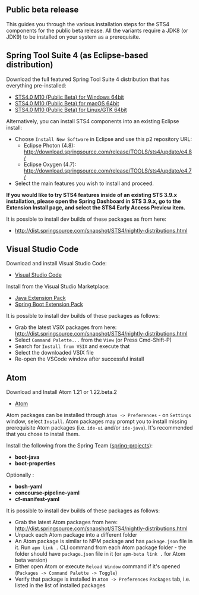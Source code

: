 ## Public beta release

This guides you through the various installation steps for the STS4 components for the public beta release. All the variants require a JDK8 (or JDK9) to be installed on your system as a prerequisite.

## Spring Tool Suite 4 (as Eclipse-based distribution)

Download the full featured Spring Tool Suite 4 distribution that has everything pre-installed:

* [STS4.0 M10 (Public Beta) for Windows 64bit](http://download.springsource.com/milestone/STS4/4.0.0.M10/dist/e4.8/spring-tool-suite-4-4.0.0.M10-e4.8.0-win32.win32.x86_64.zip)
* [STS4.0 M10 (Public Beta) for macOS 64bit](http://download.springsource.com/milestone/STS4/4.0.0.M10/dist/e4.8/spring-tool-suite-4-4.0.0.M10-e4.8.0-macosx.cocoa.x86_64.dmg)
* [STS4.0 M10 (Public Beta) for Linux/GTK 64bit](http://download.springsource.com/milestone/STS4/4.0.0.M10/dist/e4.8/spring-tool-suite-4-4.0.0.M10-e4.8.0-linux.gtk.x86_64.tar.gz)

Alternatively, you can install STS4 components into an existing Eclipse install:

* Choose `Install New Software` in Eclipse and use this p2 repository URL:
  * Eclipse Photon (4.8): http://download.springsource.com/release/TOOLS/sts4/update/e4.8/
  * Eclipse Oxygen (4.7): http://download.springsource.com/release/TOOLS/sts4/update/e4.7/
* Select the main features you wish to install and proceed.

**If you would like to try STS4 features inside of an existing STS 3.9.x installation, please open the
Spring Dashboard in STS 3.9.x, go to the Extension Install page, and select the STS4 Early Access Preview item.**

It is possible to install dev builds of these packages as from here:
* http://dist.springsource.com/snapshot/STS4/nightly-distributions.html

## Visual Studio Code

Download and install Visual Studio Code:

* [Visual Studio Code](https://code.visualstudio.com/)

Install from the Visual Studio Marketplace:
* [Java Extension Pack](https://marketplace.visualstudio.com/items?itemName=vscjava.vscode-java-pack)
* [Spring Boot Extension Pack](https://marketplace.visualstudio.com/items?itemName=Pivotal.vscode-boot-dev-pack)

It is possible to install dev builds of these packages as follows:
* Grab the latest VSIX packages from here: http://dist.springsource.com/snapshot/STS4/nightly-distributions.html
* Select `Command Palette...` from the `View` (or Press Cmd-Shift-P)
* Search for `Install from VSIX` and execute that
* Select the downloaded VSIX file
* Re-open the VSCode window after successful install

## Atom

Download and Install Atom 1.21 or 1.22.beta.2
* [Atom](http://atom.io)

Atom packages can be installed through `Atom -> Preferences` - on `Settings` window, select `Install`. Atom packages may prompt you to install missing prerequisite Atom packages (i.e. `ide-ui` and/or `ide-java`). It's recommended that you chose to install them.

Install the following from the Spring Team ([spring-projects](https://github.com/spring-projects)):
- **boot-java**
- **boot-properties**

Optionally :
- **bosh-yaml**
- **concourse-pipeline-yaml**
- **cf-manifest-yaml**

It is possible to install dev builds of these packages as follows:
* Grab the latest Atom packages from here: http://dist.springsource.com/snapshot/STS4/nightly-distributions.html
* Unpack each Atom package into a different folder
* An Atom package is similar to NPM package and has `package.json` file in it. Run `apm link .` CLI command from each Atom package folder - the folder should have `package.json` file in it (or `apm-beta link .` for Atom beta version)
* Either open Atom or execute `Reload Window` command if it's opened (`Packages -> Command Palette -> Toggle`)
* Verify that package is installed in `Atom -> Preferences` `Packages` tab, i.e. listed in the list of installed packages
